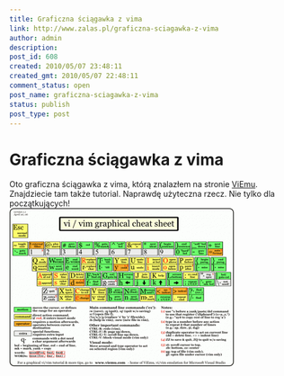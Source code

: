 ```yaml
---
title: Graficzna ściągawka z vima
link: http://www.zalas.pl/graficzna-sciagawka-z-vima
author: admin
description: 
post_id: 608
created: 2010/05/07 23:48:11
created_gmt: 2010/05/07 22:48:11
comment_status: open
post_name: graficzna-sciagawka-z-vima
status: publish
post_type: post
---
```


<!--Oto graficzna ściągawka z vima, którą znalazłem na stronie ViEmu. Znajdziecie tam także tutorial. Naprawdę użyteczna rzecz. Nie tylko dla początkujących!-->

# Graficzna ściągawka z vima

Oto graficzna ściągawka z vima, którą znalazłem na stronie [ViEmu](http://www.viemu.com/a_vi_vim_graphical_cheat_sheet_tutorial.html). Znajdziecie tam także tutorial. Naprawdę użyteczna rzecz. Nie tylko dla początkujących! ![Ściągawka z vima \(vim graphical cheat sheet\)](/uploads/wp//2010/05/vi-vim-cheat-sheet-400x282.gif)
